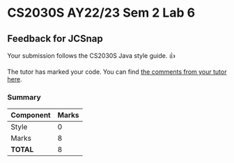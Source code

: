 # CS2030S AY22/23 Sem 2 Lab 6
## Feedback for JCSnap
Your submission follows the CS2030S Java style guide. :+1:

The tutor has marked your code. You can find [the comments from your tutor here](https://www.github.com/nus-cs2030s-2223-s2/lab6-JCSnap/commit/f7f869093aa8ab500140879c25ce7b0af93df866).
### Summary

| Component | Marks |
|-----------|-------|
| Style | 0 |
| Marks | 8 |
| **TOTAL** | 8 |
